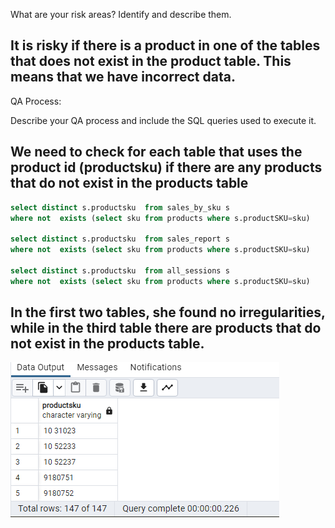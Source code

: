 What are your risk areas? Identify and describe them.


## It is risky if there is a product in one of the tables that does not exist in the product table. This means that we have incorrect data.



QA Process:

Describe your QA process and include the SQL queries used to execute it.

## We need to check for each table that uses the product id (productsku) if there are any products that do not exist in the products table

```SQL
select distinct s.productsku  from sales_by_sku s 
where not  exists (select sku from products where s.productSKU=sku)

select distinct s.productsku  from sales_report s 
where not  exists (select sku from products where s.productSKU=sku)

select distinct s.productsku  from all_sessions s 
where not  exists (select sku from products where s.productSKU=sku)
```


## In the first two tables, she found no irregularities, while in the third table there are products that do not exist in the products table.

![AQ1](pictures/QA.PNG)
